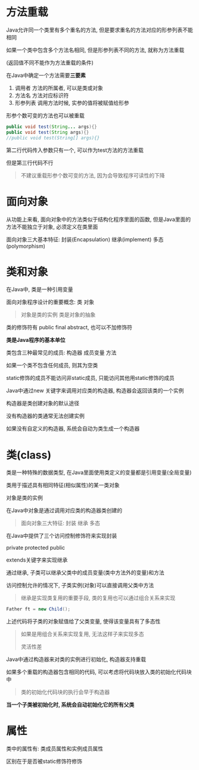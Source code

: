 # 方法重载

Java允许同一个类里有多个重名的方法, 但是要求重名的方法对应的形参列表不能相同

如果一个类中包含多个方法名相同, 但是形参列表不同的方法, 就称为方法重载

(返回值不同不能作为方法重载的条件)

在Java中确定一个方法需要**三要素**

1. 调用者 方法的所属者, 可以是类或对象
2. 方法名 方法对应标识符
3. 形参列表 调用方法时候, 实参的值将被赋值给形参

形参个数可变的方法也可以被重载

```java
public void test(String... args){}
public void test(String args){}
//public void test(String[] args){}
```

第二行代码传入参数只有一个, 可以作为test方法的方法重载

但是第三行代码不行

> 不建议重载形参个数可变的方法, 因为会导致程序可读性的下降

# 面向对象

从功能上来看, 面向对象中的方法类似于结构化程序里面的函数, 但是Java里面的方法不能独立于对象, 必须定义在类里面

面向对象三大基本特征: 封装(Encapsulation) 继承(implement) 多态(polymorphism)



# 类和对象

在Java中, 类是一种引用变量

面向对象程序设计的重要概念: 类 对象

> 对象是类的实例 类是对象的抽象

类的修饰符有 public final abstract, 也可以不加修饰符

**类是Java程序的基本单位**

类包含三种最常见的成员: 构造器 成员变量 方法

如果一个类不包含任何成员, 则其为空类

static修饰的成员不能访问非static成员, 只能访问其他用static修饰的成员

Java中通过new 关键字来调用对应类的构造器, 构造器会返回该类的一个实例

构造器是类创建对象的默认途径

没有构造器的类通常无法创建实例

如果没有自定义的构造器, 系统会自动为类生成一个构造器

# 类(class)

类是一种特殊的数据类型, 在Java里面使用类定义的变量都是引用变量(全局变量)

类用于描述具有相同特征(相似属性)的某一类对象

对象是类的实例

在Java中对象是通过调用对应类的构造器类创建的

> 面向对象三大特征: 封装 继承 多态

在Java中提供了三个访问控制修饰符来实现封装

private protected public

extends关键字来实现继承

通过继承, 子类可以继承父类中的成员变量(类中方法外的变量)和方法

访问控制允许的情况下, 子类实例(对象)可以直接调用父类中方法

> 继承是实现类复用的重要手段, 类的复用也可以通过组合关系来实现 

```java
Father ft = new Child();
```

上述代码将子类的对象赋值给了父类变量, 使得该变量具有了多态性

> 如果是用组合关系来实现复用, 无法这样子来实现多态
>
> 灵活性差

Java中通过构造器来对类的实例进行初始化, 构造器支持重载

如果多个重载的构造器包含相同的代码, 可以考虑将代码块放入类的初始化代码块中

> 类的初始化代码块的执行会早于构造器

**当一个子类被初始化时, 系统会自动初始化它的所有父类**

# 属性

类中的属性有: 类成员属性和实例成员属性

区别在于是否被static修饰符修饰